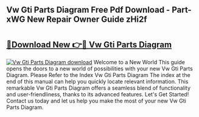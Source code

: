 ## Vw Gti Parts Diagram Free Pdf Download - Part-xWG New Repair Owner Guide zHi2f

# <h2><a href="http://dfknvq.blite.top/?on=Vw+Gti+Parts+Diagram">🔗Download New 👉🔴 Vw Gti Parts Diagram</a></h2>

[![Vw Gti Parts Diagram download](https://i.imgur.com/lujVjoI.png)](http://dfknvq.blite.top/?on=Vw+Gti+Parts+Diagram)
Welcome to a New World This guide opens the doors to a new world of possibilities with your new Vw Gti Parts Diagram. Please Refer to the Index Vw Gti Parts Diagram The index at the end of this manual can help you quickly locate relevant information. This remarkable Vw Gti Parts Diagram offers a seamless blend of functionality and user-friendliness, thanks to its advanced features. Let's Get Started! Contact us today and let us help you make the most of your new Vw Gti Parts Diagram.

